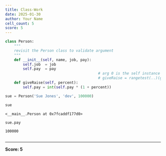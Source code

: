 ```yaml
---
title: Class-Work
date: 2025-01-30
author: Your Name
cell_count: 5
score: 5
---
```


```python
class Person:  
    """
    revisit the Person class to validate argument
    """
    def __init__(self, name, job, pay):
        self.job  = job
        self.pay  = pay
                                          # arg 0 is the self instance here
                                          # giveRaise = rangetest(..)(giveRaise)
    def giveRaise(self, percent):
        self.pay = int(self.pay * (1 + percent))
```


```python
sue = Person('Sue Jones', 'dev', 100000)
```


```python
sue
```




    <__main__.Person at 0x7fcaddf177d0>




```python
sue.pay
```




    100000




```python

```


---
**Score: 5**

